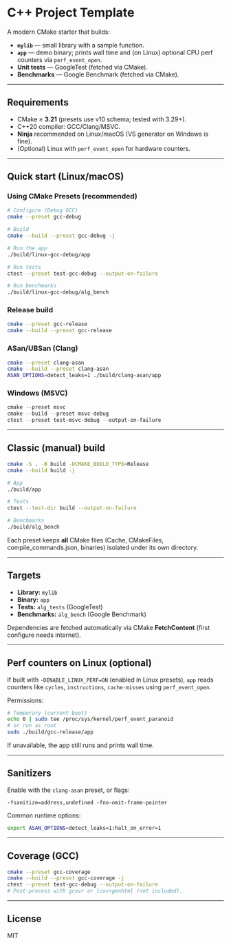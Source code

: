 # C++ Project Template

A modern CMake starter that builds:

- **`mylib`** — small library with a sample function.
- **`app`** — demo binary; prints wall time and (on Linux) optional CPU perf counters via `perf_event_open`.
- **Unit tests** — GoogleTest (fetched via CMake).
- **Benchmarks** — Google Benchmark (fetched via CMake).
---

## Requirements

- CMake ≥ **3.21** (presets use v10 schema; tested with 3.29+).
- C++20 compiler: GCC/Clang/MSVC.
- **Ninja** recommended on Linux/macOS (VS generator on Windows is fine).
- (Optional) Linux with `perf_event_open` for hardware counters.

---

## Quick start (Linux/macOS)

### Using CMake Presets (recommended)

```bash
# Configure (Debug GCC)
cmake --preset gcc-debug

# Build
cmake --build --preset gcc-debug -j

# Run the app
./build/linux-gcc-debug/app

# Run tests
ctest --preset test-gcc-debug --output-on-failure

# Run benchmarks
./build/linux-gcc-debug/alg_bench
```

### Release build

```bash
cmake --preset gcc-release
cmake --build --preset gcc-release
```

### ASan/UBSan (Clang)

```bash
cmake --preset clang-asan
cmake --build --preset clang-asan
ASAN_OPTIONS=detect_leaks=1 ./build/clang-asan/app
```

### Windows (MSVC)

```powershell
cmake --preset msvc
cmake --build --preset msvc-debug
ctest --preset test-msvc-debug --output-on-failure
```

---

## Classic (manual) build

```bash
cmake -S . -B build -DCMAKE_BUILD_TYPE=Release
cmake --build build -j

# App
./build/app

# Tests
ctest --test-dir build --output-on-failure

# Benchmarks
./build/alg_bench
```

Each preset keeps **all** CMake files (Cache, CMakeFiles, compile_commands.json, binaries) isolated under its own directory.

---

## Targets

- **Library:** `mylib`
- **Binary:** `app`
- **Tests:** `alg_tests` (GoogleTest)
- **Benchmarks:** `alg_bench` (Google Benchmark)

Dependencies are fetched automatically via CMake **FetchContent** (first configure needs internet).

---

## Perf counters on Linux (optional)

If built with `-DENABLE_LINUX_PERF=ON` (enabled in Linux presets), `app` reads counters like `cycles`, `instructions`, `cache-misses` using `perf_event_open`.

Permissions:

```bash
# Temporary (current boot)
echo 0 | sudo tee /proc/sys/kernel/perf_event_paranoid
# or run as root
sudo ./build/gcc-release/app
```

If unavailable, the app still runs and prints wall time.

---

## Sanitizers

Enable with the `clang-asan` preset, or flags:

```
-fsanitize=address,undefined -fno-omit-frame-pointer
```

Common runtime options:

```bash
export ASAN_OPTIONS=detect_leaks=1:halt_on_error=1
```

---

## Coverage (GCC)

```bash
cmake --preset gcc-coverage
cmake --build --preset gcc-coverage -j
ctest --preset test-gcc-debug --output-on-failure
# Post-process with gcovr or lcov+genhtml (not included).
```

---
## License
MIT

